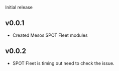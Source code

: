 Initial release

## v0.0.1

- Created Mesos SPOT Fleet modules 


## v0.0.2

- SPOT Fleet is timing out need to check the issue.
